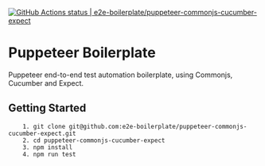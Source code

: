 [![GitHub Actions status | e2e-boilerplate/puppeteer-commonjs-cucumber-expect](https://github.com/e2e-boilerplate/puppeteer-commonjs-cucumber-expect/workflows/puppeteer-commonjs-cucumber-expect/badge.svg)](https://github.com/e2e-boilerplate/puppeteer-commonjs-cucumber-expect/actions?workflow=puppeteer-commonjs-cucumber-expect)

# Puppeteer Boilerplate

Puppeteer end-to-end test automation boilerplate, using Commonjs, Cucumber and Expect.

## Getting Started

    	1. git clone git@github.com:e2e-boilerplate/puppeteer-commonjs-cucumber-expect.git
    	2. cd puppeteer-commonjs-cucumber-expect
    	3. npm install
    	4. npm run test
